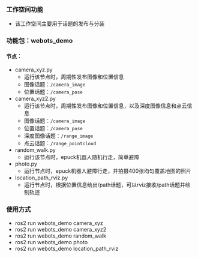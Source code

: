 ### 工作空间功能
- 该工作空间主要用于话题的发布与分装

### 功能包：webots_demo
#### 节点：
- camera_xyz.py
    - 运行该节点时，周期性发布图像和位置信息
    - 图像话题：`/camera_image`
    - 位置话题：`/camera_pose`
- camera_xyz2.py
    - 运行该节点时，周期性发布图像和位置信息，以及深度图像信息和点云信息
    - 图像话题：`/camera_image`
    - 位置话题：`/camera_pose`
    - 深度图像话题：`/range_image`
    - 点云话题：`/range_pointcloud`
- random_walk.py
    - 运行该节点时，epuck机器人随机行走，简单避障
- photo.py
    - 运行节点时，epuck机器人避障行走，并拍摄400张均匀覆盖地图的照片
- location_path_rviz.py
    - 运行节点时，根据位置信息给出/path话题，可以rviz接收/path话题并绘制轨迹

### 使用方式
- ros2 run webots_demo camera_xyz
- ros2 run webots_demo camera_xyz2
- ros2 run webots_demo random_walk
- ros2 run webots_demo photo
- ros2 run webots_demo location_path_rviz